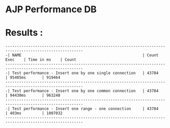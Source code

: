 # AJP Performance DB

# Results :

    --------------------------------------------------------------------------------------------------------
    -| NAME                                                     | Count Exec    | Time in ms    | Count  
    --------------------------------------------------------------------------------------------------------
    -| Test performance - Insert one by one single connection   | 43784         | 95485ms       | 919464
    --------------------------------------------------------------------------------------------------------
    -| Test performance - Insert one by one common connection   | 43784         | 94430ms       | 963248
    --------------------------------------------------------------------------------------------------------
    -| Test performance - Insert one range - one connection     | 43784         | 403ms         | 1007032
    --------------------------------------------------------------------------------------------------------

